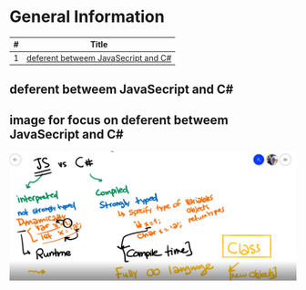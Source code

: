 # General Information


#|Title
---|-----
1|[deferent betweem JavaSecript and C#](##deferent-betweem-JavaSecript-and-C#)



## deferent betweem JavaSecript and C#


image for focus on  deferent betweem JavaSecript and C#
-----

![image](./image/jsVsC%23.PNG)